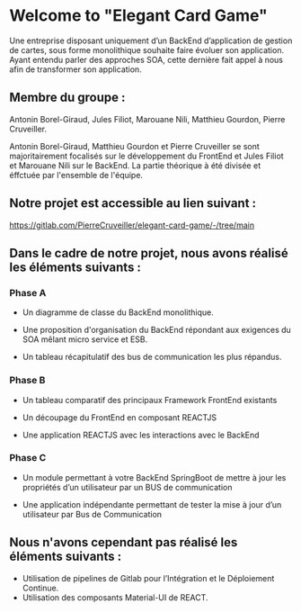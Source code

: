 # Welcome to "Elegant Card Game"

Une entreprise disposant uniquement d’un BackEnd d’application de gestion de cartes, sous forme monolithique souhaite faire évoluer son application. Ayant entendu parler des approches SOA, cette dernière fait appel à nous afin de transformer son application.


## Membre du groupe : 
Antonin Borel-Giraud, Jules Filiot, Marouane Nili, Matthieu Gourdon, Pierre Cruveiller.

Antonin Borel-Giraud, Matthieu Gourdon et Pierre Cruveiller se sont majoritairement focalisés sur le développement du FrontEnd et Jules Filiot et Marouane Nili sur le BackEnd. La partie théorique à été divisée et éffctuée par l'ensemble de l'équipe.

## Notre projet est accessible au lien suivant : 
https://gitlab.com/PierreCruveiller/elegant-card-game/-/tree/main

## Dans le cadre de notre projet, nous avons réalisé les éléments suivants : 
### Phase A
- Un diagramme de classe du BackEnd monolithique.

- Une proposition d'organisation du BackEnd répondant aux exigences du SOA mêlant micro service et ESB.

- Un tableau récapitulatif des bus de communication les plus répandus.

### Phase B
- Un tableau comparatif des principaux Framework FrontEnd existants

- Un découpage du FrontEnd en composant REACTJS

- Une application REACTJS avec les interactions avec le BackEnd

### Phase C
- Un module permettant à votre BackEnd SpringBoot de mettre à jour les propriétés d’un utilisateur par un BUS de communication

- Une application indépendante permettant de tester la mise à jour d’un utilisateur par Bus de Communication

## Nous n'avons cependant pas réalisé les éléments suivants :
- Utilisation de pipelines de Gitlab pour l’Intégration et le Déploiement Continue.
- Utilisation des composants Material-UI de REACT.


